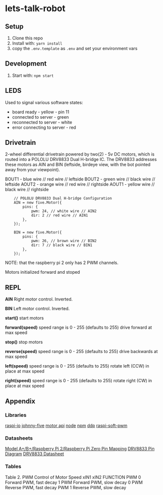 # lets-talk-robot

## Setup
1. Clone this repo
2. Install with: `yarn install`
3. copy the `.env.template` as `.env` and set your environment vars

## Development
1. Start with: `npm start`

## LEDS
Used to signal various software states:
- board ready - yellow - pin 11
- connected to server - green
- reconnected to server - white
- error connecting to server - red

## Drivetrain
2-wheel differential drivetrain powered by two(2) - 5v DC motors, which is routed into a POLOLU DRV8833 Dual H-bridge IC. The DRV8833 addresses these motors as AIN and BIN (leftside, birdeye view, with the bot pointed away from your viewpoint).

BOUT1 - blue wire // red wire // leftside
BOUT2 - green wire // black wire // leftside
AOUT2 - orange wire // red wire // rightside
AOUT1 - yellow wire // black wire // rightside


```
	// POLOLU DRV8833 Dual H-bridge Configuration
	AIN = new five.Motor({
		pins: {
			pwm: 24, // white wire // AIN2
			dir: 2 // red wire // AIN1
		},
	});

	BIN = new five.Motor({
		pins: {
			pwm: 26, // brown wire // BIN2
			dir: 7 // black wire // BIN1
		},
	});
```

NOTE: that the raspberry pi 2 only has 2 PWM channels.

Motors initialized forward and stoped

## REPL
**AIN**
Right motor control. Inverted.

**BIN**
Left motor control. Inverted.

**start()**
start motors

**forward(speed)**
speed range is 0 - 255 (defaults to 255)
drive forward at max speed

**stop()**
stop motors

**reverse(speed)**
speed range is 0 - 255 (defaults to 255)
drive backwards at max speed

**left(speed)**
speed range is 0 - 255 (defaults to 255)
rotate left (CCW) in place at max speed

**right(speed)**
speed range is 0 - 255 (defaults to 255)
rotate right (CW) in place at max speed

## Appendix

### Libraries
[raspi-io](https://github.com/nebrius/raspi-io)
[johnny-five](https://github.com/nebrius/raspi-io)
[motor api](http://johnny-five.io/api/motor/)
[node](https://nodejs.org/en/)
[npm](https://www.npmjs.com/)
[ddp](https://www.npmjs.com/package/ddp)
[raspi-soft-pwm](https://www.npmjs.com/package/raspi-soft-pwm)

### Datasheets
[Model A+/B+/Raspberry Pi 2/Raspberry Pi Zero Pin Mapping](https://github.com/nebrius/raspi-io/wiki/Pin-Information#p1-header-2)
[DRV8833 Pin Diagram](https://a.pololu-files.com/picture/0J3867.600.png?e95f72106f0a07ceaea36a6337a52201)
[DRV8833 Datasheet](https://www.pololu.com/file/0J534/drv8833.pdf)

### Tables

Table 2. PWM Control of Motor Speed
xIN1  xIN2 FUNCTION
PWM 0 Forward PWM, fast decay
1 PWM Forward PWM, slow decay
0 PWM Reverse PWM, fast decay
PWM 1 Reverse PWM, slow decay
